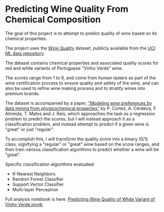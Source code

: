 # Predicting Wine Quality From Chemical Composition

The goal of this project is to attempt to predict quality of wine based on its chemical properties.

The project uses the [Wine Quality](https://archive.ics.uci.edu/ml/datasets/Wine+Quality) dataset, publicly available from the [UCI ML data repository](https://archive.ics.uci.edu/ml/datasets.php).

The dataset contains chemical properties and associated quality scores for red and white variants of Portuguese "Vinho Verde" wine. 

The scores range from 1 to 9, and come from human tasters as part of the wine certification process to ensure quality and safety of the wine, and can also be used to refine wine making process and to stratify wines into premium brands.

The dataset is accompanied by a paper, ["Modeling wine preferences by data mining from physicochemical properties"](http://dx.doi.org/10.1016/j.dss.2009.05.016) by P. Cortez, A. Cerdeira, F. Almeida, T. Matos and J. Reis, which approaches the task as a regression problem to predict the scores, but I will instead approach it as a classification problem, and instead attempt to predict if a given wine is "great" or just "regular".

To accomplish this, I will transform the quality score into a binary (0/1) class, signifying a "regular" or "great" wine based on the score ranges, and then train various classification algorithms to predict whether a wine will be "great".

Specific classification algorithms evaluated:
* K-Nearest Neighbors
* Random Forest Classifier
* Support Vector Classifier
* Multi-layer Perceptron

Full analysis notebook is here: [Predicting Wine Quality of White Variant of Vinho Verde.ipynb](Predicting%20Wine%20Quality%20of%20White%20Variant%20of%20Vinho%20Verde.ipynb)

